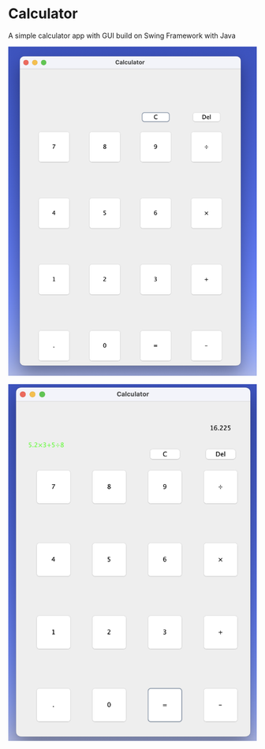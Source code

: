 # Calculator
A simple calculator app with GUI build on Swing Framework with Java

![initial window screenshot](screenshots/initial1.png)

![initial window screenshot](screenshots/initial2.png)